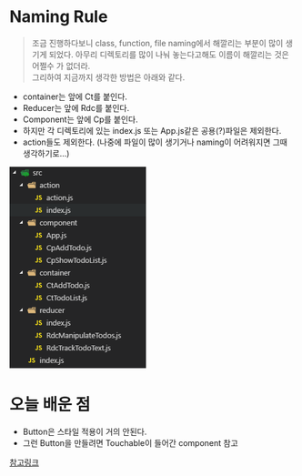 # Naming Rule
> 조금 진행하다보니 class, function, file naming에서 해깔리는 부분이 많이 생기게 되었다. 아무리 디렉토리를 많이 나눠 놓는다고해도 이름이 해깔리는 것은 어쩔수 가 없더라.  
그리하여 지금까지 생각한 방법은 아래와 같다.

- container는 앞에 Ct를 붙인다.
- Reducer는 앞에 Rdc를 붙인다.
- Component는 앞에 Cp를 붙인다.
- 하지만 각 디렉토리에 있는 index.js 또는 App.js같은 공용(?)파일은 제외한다.
- action들도 제외한다. (나중에 파일이 많이 생기거나 naming이 어려워지면 그때 생각하기로...)


![위의 룰을 적용한 Source Tree](https://github.com/seowonintech/react-native-todo-list/blob/dev_kang/img/source_tree.png)

# 오늘 배운 점
- Button은 스타일 적용이 거의 안된다.
- 그런 Button을 만들려면 Touchable이 들어간 component 참고

[참고링크](https://facebook.github.io/react-native/docs/touchableopacity.html)
  